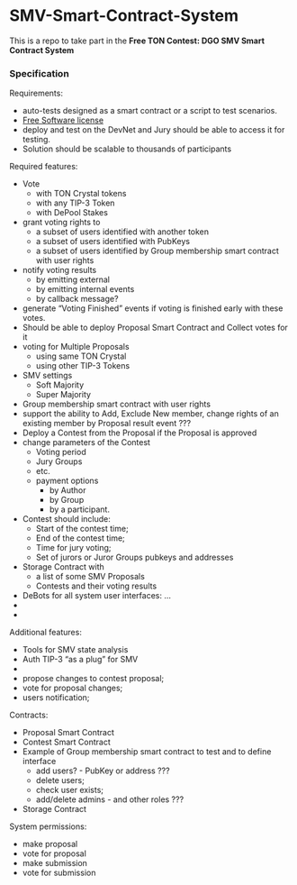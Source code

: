 # SMV-Smart-Contract-System
This is a repo to take part in the **Free TON Contest: DGO SMV Smart Contract System**

### Specification

Requirements:
* auto-tests designed as a smart contract or a script to test scenarios.
* [Free Software license](https://www.gnu.org/licenses/license-list.html)
* deploy and test on the DevNet and Jury should be able to access it for testing.
* Solution should be scalable to thousands of participants

Required features:
* Vote
    * with TON Crystal tokens
    * with any TIP-3 Token
    * with DePool Stakes
* grant voting rights to 
    * a subset of users identified with another token
    * a subset of users identified with PubKeys
    * a subset of users identified by Group membership smart contract with user rights
* notify voting results
    * by emitting external
    * by emitting internal events
    * by callback message?
* generate “Voting Finished” events if voting is finished early with these votes.
* Should be able to deploy Proposal Smart Contract and Collect votes for it
* voting for Multiple Proposals
    * using same TON Crystal
    * using other TIP-3 Tokens
* SMV settings
    * Soft Majority
    * Super Majority
* Group membership smart contract with user rights
* support the ability to Add, Exclude New member, change rights of an existing member by Proposal result event ???
* Deploy a Contest from the Proposal if the Proposal is approved
* change parameters of the Contest
    * Voting period
    * Jury Groups
    * etc.
    * payment options
        * by Author
        * by Group
        * by a participant.
* Contest should include:
    * Start of the contest time;
    * End of the contest time;
    * Time for jury voting;
    * Set of jurors or Juror Groups pubkeys and addresses
* Storage Contract with
    *  a list of some SMV Proposals
    * Contests and their voting results
* DeBots for all system user interfaces: ...
* 
* 

Additional features:
* Tools for SMV state analysis
* Auth TIP-3 “as a plug” for SMV
* 
* propose changes to contest proposal;
* vote for proposal changes;
* users notification;

Contracts:
* Proposal Smart Contract
* Contest Smart Contract
* Example of Group membership smart contract to test and to define interface
    * add users? - PubKey or address ???
    * delete users;
    * check user exists;
    * add/delete admins - and other roles ???
* Storage Contract

System permissions:
* make proposal
* vote for proposal
* make submission
* vote for submission
